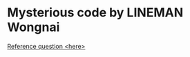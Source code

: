 # Mysterious code by LINEMAN Wongnai

[Reference question \<here\>](https://github.com/LINEMANWongnai/LINE-MAN-Wongnai-Mysterious-Code?fbclid=IwAR2gwXRbq2LQUHn7qKW3EmuTh2pRlMeSPjhSvy7E4PrhBxIRnrh0cvq1RAI)
